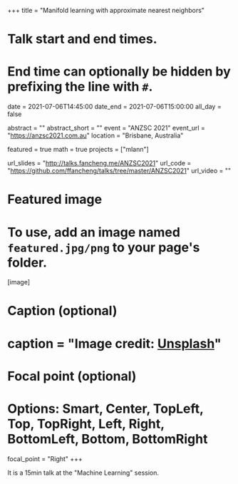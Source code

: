 +++
title = "Manifold learning with approximate nearest neighbors"
# Talk start and end times.
#   End time can optionally be hidden by prefixing the line with `#`.
date = 2021-07-06T14:45:00
date_end = 2021-07-06T15:00:00
all_day = false

abstract = ""
abstract_short = ""
event = "ANZSC 2021"
event_url = "https://anzsc2021.com.au"
location = "Brisbane, Australia"

featured = true
math = true
projects = ["mlann"]

url_slides = "http://talks.fancheng.me/ANZSC2021"
url_code = "https://github.com/ffancheng/talks/tree/master/ANZSC2021"
url_video = ""

# Featured image
# To use, add an image named `featured.jpg/png` to your page's folder.
[image]
  # Caption (optional)
  # caption = "Image credit: [**Unsplash**](https://unsplash.com/photos/bzdhc5b3Bxs)"

  # Focal point (optional)
  # Options: Smart, Center, TopLeft, Top, TopRight, Left, Right, BottomLeft, Bottom, BottomRight
  focal_point = "Right"
+++

It is a 15min talk at the "Machine Learning" session.
